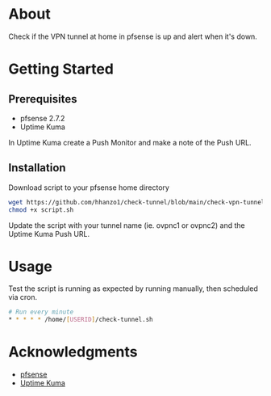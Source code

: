 # About
Check if the VPN tunnel at home in pfsense is up and alert when it's down.

# Getting Started
## Prerequisites

* pfsense 2.7.2
* Uptime Kuma 

In Uptime Kuma create a Push Monitor and make a note of the Push URL.

## Installation
Download script to your pfsense home directory

```bash
wget https://github.com/hhanzo1/check-tunnel/blob/main/check-vpn-tunnel.sh
chmod +x script.sh
```

Update the script with your tunnel name (ie. ovpnc1 or ovpnc2) and the Uptime Kuma Push URL.

# Usage
Test the script is running as expected by running manually, then scheduled via cron.

```bash
# Run every minute
* * * * * /home/[USERID]/check-tunnel.sh
```

# Acknowledgments
* [pfsense](https://www.pfsense.org/)
* [Uptime Kuma](https://github.com/louislam/uptime-kuma)
